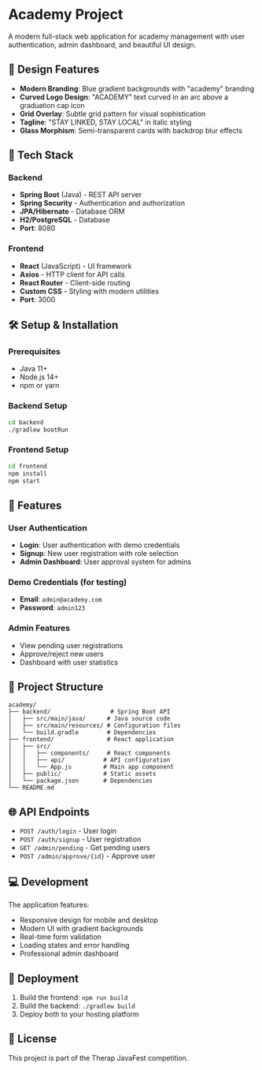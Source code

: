 # Academy Project

A modern full-stack web application for academy management with user authentication, admin dashboard, and beautiful UI design.

## 🎨 Design Features

- **Modern Branding**: Blue gradient backgrounds with "academy" branding
- **Curved Logo Design**: "ACADEMY" text curved in an arc above a graduation cap icon
- **Grid Overlay**: Subtle grid pattern for visual sophistication  
- **Tagline**: "STAY LINKED, STAY LOCAL" in italic styling
- **Glass Morphism**: Semi-transparent cards with backdrop blur effects

## 🚀 Tech Stack

### Backend
- **Spring Boot** (Java) - REST API server
- **Spring Security** - Authentication and authorization
- **JPA/Hibernate** - Database ORM
- **H2/PostgreSQL** - Database
- **Port**: 8080

### Frontend  
- **React** (JavaScript) - UI framework
- **Axios** - HTTP client for API calls
- **React Router** - Client-side routing
- **Custom CSS** - Styling with modern utilities
- **Port**: 3000

## 🛠️ Setup & Installation

### Prerequisites
- Java 11+ 
- Node.js 14+
- npm or yarn

### Backend Setup
```bash
cd backend
./gradlew bootRun
```

### Frontend Setup
```bash
cd frontend
npm install
npm start
```

## 📱 Features

### User Authentication
- **Login**: User authentication with demo credentials
- **Signup**: New user registration with role selection
- **Admin Dashboard**: User approval system for admins

### Demo Credentials (for testing)
- **Email**: `admin@academy.com`
- **Password**: `admin123`

### Admin Features
- View pending user registrations
- Approve/reject new users
- Dashboard with user statistics

## 🎯 Project Structure

```
academy/
├── backend/                 # Spring Boot API
│   ├── src/main/java/      # Java source code
│   ├── src/main/resources/ # Configuration files
│   └── build.gradle        # Dependencies
├── frontend/               # React application
│   ├── src/
│   │   ├── components/     # React components
│   │   ├── api/           # API configuration
│   │   └── App.js         # Main app component
│   ├── public/            # Static assets
│   └── package.json       # Dependencies
└── README.md
```

## 🌐 API Endpoints

- `POST /auth/login` - User login
- `POST /auth/signup` - User registration  
- `GET /admin/pending` - Get pending users
- `POST /admin/approve/{id}` - Approve user

## 💻 Development

The application features:
- Responsive design for mobile and desktop
- Modern UI with gradient backgrounds
- Real-time form validation
- Loading states and error handling
- Professional admin dashboard

## 🚀 Deployment

1. Build the frontend: `npm run build`
2. Build the backend: `./gradlew build`
3. Deploy both to your hosting platform

## 📝 License

This project is part of the Therap JavaFest competition.
